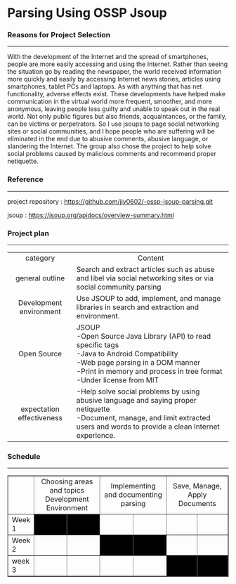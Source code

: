 Parsing Using OSSP Jsoup
===
### Reasons for Project Selection
---
With the development of the Internet and the spread of smartphones, people are more easily accessing and using the Internet. Rather than seeing the situation go by reading the newspaper, the world received information more quickly and easily by accessing Internet news stories, articles using smartphones, tablet PCs and laptops. As with anything that has net functionality, adverse effects exist. These developments have helped make communication in the virtual world more frequent, smoother, and more anonymous, leaving people less guilty and unable to speak out in the real world. Not only public figures but also friends, acquaintances, or the family, can be victims or perpetrators. So I use jsoups to page social networking sites or social communities, and I hope people who are suffering will be eliminated in the end due to abusive comments, abusive language, or slandering the Internet. The group also chose the project to help solve social problems caused by malicious comments and recommend proper netiquette.
### Reference
---
project repository : https://github.com/jjy0602/-ossp-jsoup-parsing.git

jsoup : https://jsoup.org/apidocs/overview-summary.html
### Project plan
---
<table>
<tr align="center"> <td>category</td> <td>Content</td> </tr>
<tr> <td align="center">general outline</td> <td>Search and extract articles such as abuse and libel via social networking sites or via social community parsing</td> </tr>
<tr > <td align="center">Development environment</td> <td>Use JSOUP to add, implement, and manage libraries in search and extraction and environment.</td> </tr>
<tr> <td align="center">Open Source</td><td>JSOUP<br>-Open Source Java Library (API) to read specific tags <br>-Java to Android Compatibility<br>-Web page parsing in a DOM manner<br>-Print in memory and process in tree format <br>-Under license from MIT</td> </tr>
<tr> <td align="center">expectation effectiveness</td><td>-Help solve social problems by using abusive language and saying proper netiquette <br>-Document, manage, and limit extracted users and words to provide a clean Internet experience.</td> </tr>
</table>

### Schedule
---
<table border="1">
<tr><td></td> <td colspan="2" align="center">Choosing areas and topics<br>Development Environment</td><td colspan="2" align="center">Implementing and documenting parsing</td><td colspan="2" align="center">Save, Manage, Apply Documents</td></tr>
<tr><td>Week 1</td><td bgcolor="black"></td><td bgcolor="black"></td><td width="100"></td><td></td><td></td><td></td></tr>  
<tr><td>Week 2</td><td width="100"></td><td width="100"></td><td width="100" bgcolor="black"></td><td bgcolor="black" width="100"></td><td width="100"></td><td width="100"></td></tr>
<tr><td>week 3</td><td width="100"></td><td width="100"></td><td width="100"></td><td width="100"></td><td width="100" bgcolor="black"></td><td width="100" bgcolor="black"></td></tr>  
      
</table>